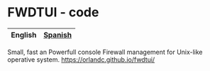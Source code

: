 # FWDTUI - code

| English | [Spanish](https://github.com/orlandc/fwdtui-code/blob/master/LEEME.md) |
| :---    |                                                                 -----: |

Small, fast an Powerfull console Firewall management for Unix-like operative system.   https://orlandc.github.io/fwdtui/
